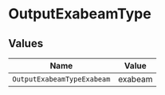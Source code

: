 # OutputExabeamType


## Values

| Name                       | Value                      |
| -------------------------- | -------------------------- |
| `OutputExabeamTypeExabeam` | exabeam                    |
